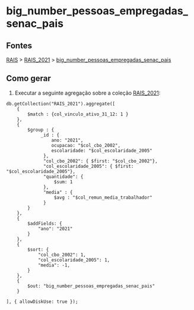 # big_number_pessoas_empregadas_senac_pais

## Fontes 

[RAIS](../../RAIS.md) > [RAIS_2021](../raizes/RAIS_2021.md) > [big_number_pessoas_empregadas_senac_pais](./big_number_pessoas_empregadas_senac_pais.md)

## Como gerar

1. Executar a seguinte agregação sobre a coleção [RAIS_2021](../raizes/RAIS_2021.md):

```
db.getCollection("RAIS_2021").aggregate([
	{
		$match : {col_vinculo_ativo_31_12: 1 }
	},
    { 
        $group : { 
             _id : {
                 ano: "2021",
                 ocupacao: "$col_cbo_2002",
                 escolaridade: "$col_escolaridade_2005"
              },
              "col_cbo_2002": { $first: "$col_cbo_2002"},
              "col_escolaridade_2005": { $first: "$col_escolaridade_2005"},
              "quantidade": {
                  $sum: 1
              },
              "media" : { 
                  $avg : "$col_remun_media_trabalhador"
              }
        }
    },
    {
        $addFields: {
            "ano": "2021"
        }
    },
    {
        $sort: {
            "col_cbo_2002": 1,
            "col_escolaridade_2005": 1,
            "media": -1,
        }
    },
	{
		$out: "big_number_pessoas_empregadas_senac_pais"
	}
    
], { allowDiskUse: true });
```